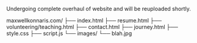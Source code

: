 Undergoing complete overhaul of website and will be reuploaded shortly.

maxwellkonnaris.com/
├── index.html
├── resume.html
├── volunteering/teaching.html
├── contact.html
├── journey.html
├── style.css
├── script.js
└── images/
    └── blah.jpg

